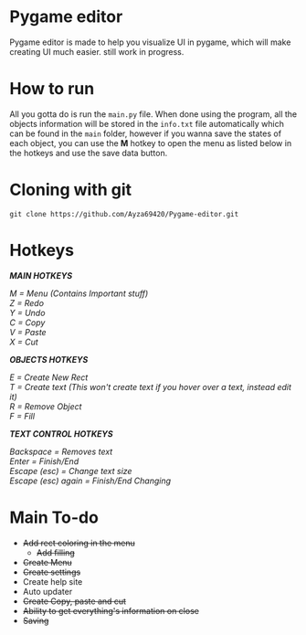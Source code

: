 # Pygame editor

Pygame editor is made to help you visualize UI in pygame, which will make creating UI much easier. still work in progress.

# How to run

All you gotta do is run the `main.py` file. When done using the program, all the objects information will be stored in the ``info.txt`` file automatically which can be found in the ``main`` folder, however if you wanna save the states of each object, you can use the **M** hotkey to open the menu as listed below in the hotkeys and use the save data button.

# Cloning with git

```git clone https://github.com/Ayza69420/Pygame-editor.git```

# Hotkeys

***MAIN HOTKEYS***

*M = Menu (Contains Important stuff)*  
*Z = Redo*  
*Y = Undo*  
*C = Copy*  
*V = Paste*  
*X = Cut*  

***OBJECTS HOTKEYS***  

*E = Create New Rect*  
*T = Create text (This won't create text if you hover over a text, instead edit it)*  
*R = Remove Object*  
*F = Fill*  

***TEXT CONTROL HOTKEYS***

*Backspace = Removes text*  
*Enter = Finish/End*  
*Escape (esc) = Change text size*  
*Escape (esc) again = Finish/End Changing*  


# Main To-do

- ~~Add rect coloring in the menu~~
  - ~~Add filling~~
- ~~Create Menu~~
- ~~Create settings~~  
- Create help site
- Auto updater
- ~~Create Copy, paste and cut~~
- ~~Ability to get everything's information on close~~
- ~~Saving~~
